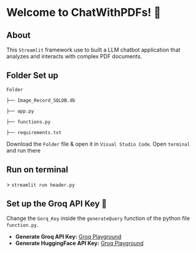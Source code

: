 # Welcome to ChatWithPDFs! 🔗

## About

This `Streamlit` framework use to built a LLM chatbot application that analyzes and interacts with complex PDF documents.

## Folder Set up

`Folder`

  `├── Image_Record_SQLDB.db`
  
  `├── app.py`
  
  `├── functions.py`
  
  `├── requirements.txt`

Download the `Folder` file & open it in `Visual Studio Code`. Open  `terminal` and run there

## Run on terminal

\> `streamlit run header.py`


## Set up the Groq API Key 🔗
Change the `Gorq_Key` inside the `generateQuery` function of the python file  `function.py`. 

- **Generate Groq API Key:** [Groq Playground](https://console.groq.com/keys)
- **Generate HuggingFace API Key:** [Groq Playground](https://console.groq.com/keys)

